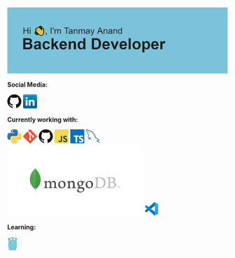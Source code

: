 ###
<img src="https://github.com/tanmay6anand/tanmay6anand/blob/main/header.png" alt="banner that says Tanmay Anand - Backend Software developer">





**Social Media:**

[![GitHub](icons/github.png)](https://github.com/tanmay6anand)
[![LinkedIn](icons/linkedin.png)](https://www.linkedin.com/in/tanmay-a-462640a0)


**Currently working with:**

<a href="https://www.python.org/" title="Python"><img src="icons/python.png" /></a>
<a href="https://git-scm.com/" title="Git"><img src="icons/git.png" /></a>
<a href="https://github.com/" title="GitHub"><img src="icons/github.png" /></a>
<a href="https://en.wikipedia.org/wiki/JavaScript" title="JavaScript"><img src="icons/javascript.png" /></a>
<a href="https://www.typescriptlang.org/" title="TypeScript"><img src="icons/typescript.png" /></a>
<a href="https://www.mysql.com/" title="MySQL"><img src="icons/mysql.png" /></a>
<a href="https://mongodb.com/" title="Mongodb"><img src="icons/mongodb.png" /></a>
<a href="https://code.visualstudio.com/" title="Visual Studio Code"><img src="icons/vscode.png" /></a>

**Learning:**

<a href="https://golang.org/" title="Golang"><img src="icons/golang.png" /></a>


<!--
**tanmay6anand/tanmay6anand** is a ✨ _special_ ✨ repository because its `README.md` (this file) appears on your GitHub profile.

Here are some ideas to get you started:

- 🔭 I’m currently working on ...
- 🌱 I’m currently learning ...
- 👯 I’m looking to collaborate on ...
- 🤔 I’m looking for help with ...
- 💬 Ask me about ...
- 📫 How to reach me: ...
- 😄 Pronouns: ...
- ⚡ Fun fact: ...
-->
